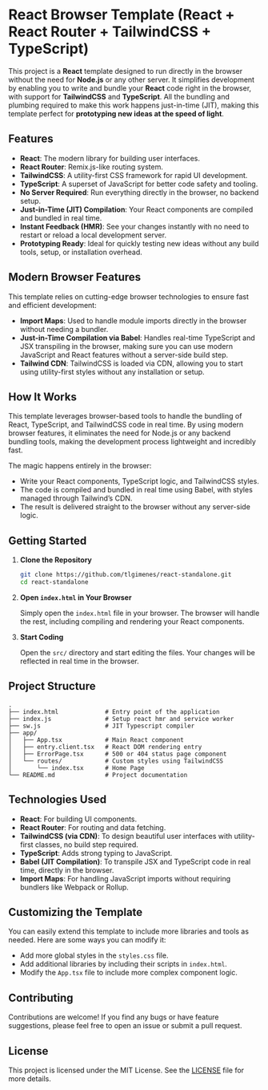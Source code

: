 # React Browser Template (React + React Router + TailwindCSS + TypeScript)

This project is a **React** template designed to run directly in the browser without the need for **Node.js** or any other server. It simplifies development by enabling you to write and bundle your **React** code right in the browser, with support for **TailwindCSS** and **TypeScript**. All the bundling and plumbing required to make this work happens just-in-time (JIT), making this template perfect for **prototyping new ideas at the speed of light**.

## Features

- **React**: The modern library for building user interfaces.
- **React Router**: Remix.js-like routing system.
- **TailwindCSS**: A utility-first CSS framework for rapid UI development.
- **TypeScript**: A superset of JavaScript for better code safety and tooling.
- **No Server Required**: Run everything directly in the browser, no backend setup.
- **Just-in-Time (JIT) Compilation**: Your React components are compiled and bundled in real time.
- **Instant Feedback (HMR)**: See your changes instantly with no need to restart or reload a local development server.
- **Prototyping Ready**: Ideal for quickly testing new ideas without any build tools, setup, or installation overhead.

## Modern Browser Features

This template relies on cutting-edge browser technologies to ensure fast and efficient development:

- **Import Maps**: Used to handle module imports directly in the browser without needing a bundler.
- **Just-in-Time Compilation via Babel**: Handles real-time TypeScript and JSX transpiling in the browser, making sure you can use modern JavaScript and React features without a server-side build step.
- **Tailwind CDN**: TailwindCSS is loaded via CDN, allowing you to start using utility-first styles without any installation or setup.

## How It Works

This template leverages browser-based tools to handle the bundling of React, TypeScript, and TailwindCSS code in real time. By using modern browser features, it eliminates the need for Node.js or any backend bundling tools, making the development process lightweight and incredibly fast.

The magic happens entirely in the browser:
- Write your React components, TypeScript logic, and TailwindCSS styles.
- The code is compiled and bundled in real time using Babel, with styles managed through Tailwind’s CDN.
- The result is delivered straight to the browser without any server-side logic.

## Getting Started

1. **Clone the Repository**

   ```bash
   git clone https://github.com/tlgimenes/react-standalone.git
   cd react-standalone
   ```

2. **Open `index.html` in Your Browser**

   Simply open the `index.html` file in your browser. The browser will handle the rest, including compiling and rendering your React components.

3. **Start Coding**

   Open the `src/` directory and start editing the files. Your changes will be reflected in real time in the browser.

## Project Structure

```plaintext
.
├── index.html             # Entry point of the application
├── index.js               # Setup react hmr and service worker
├── sw.js                  # JIT Typescript compiler
├── app/
│   ├── App.tsx            # Main React component
│   ├── entry.client.tsx   # React DOM rendering entry
│   ├── ErrorPage.tsx      # 500 or 404 status page component
│   └── routes/            # Custom styles using TailwindCSS
│       └── index.tsx      # Home Page
└── README.md              # Project documentation
```

## Technologies Used

- **React**: For building UI components.
- **React Router**: For routing and data fetching.
- **TailwindCSS (via CDN)**: To design beautiful user interfaces with utility-first classes, no build step required.
- **TypeScript**: Adds strong typing to JavaScript.
- **Babel (JIT Compilation)**: To transpile JSX and TypeScript code in real time, directly in the browser.
- **Import Maps**: For handling JavaScript imports without requiring bundlers like Webpack or Rollup.

## Customizing the Template

You can easily extend this template to include more libraries and tools as needed. Here are some ways you can modify it:

- Add more global styles in the `styles.css` file.
- Add additional libraries by including their scripts in `index.html`.
- Modify the `App.tsx` file to include more complex component logic.

## Contributing

Contributions are welcome! If you find any bugs or have feature suggestions, please feel free to open an issue or submit a pull request.

## License

This project is licensed under the MIT License. See the [LICENSE](./LICENSE) file for more details.